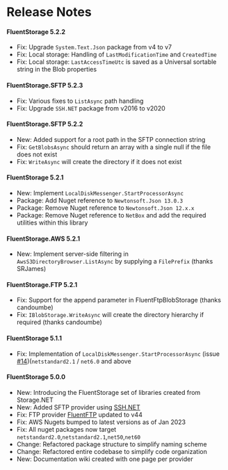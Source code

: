 # Release Notes

#### FluentStorage 5.2.2
 - Fix: Upgrade `System.Text.Json` package from v4 to v7
 - Fix: Local storage: Handling of `LastModificationTime` and `CreatedTime`
 - Fix: Local storage: `LastAccessTimeUtc` is saved as a Universal sortable string in the Blob properties

#### FluentStorage.SFTP 5.2.3
 - Fix: Various fixes to `ListAsync` path handling
 - Fix: Upgrade `SSH.NET` package from v2016 to v2020

#### FluentStorage.SFTP 5.2.2
 - New: Added support for a root path in the SFTP connection string
 - Fix: `GetBlobsAsync` should return an array with a single null if the file does not exist
 - Fix: `WriteAsync` will create the directory if it does not exist

#### FluentStorage 5.2.1
 - New: Implement `LocalDiskMessenger.StartProcessorAsync`
 - Package: Add Nuget reference to `Newtonsoft.Json 13.0.3`
 - Package: Remove Nuget reference to `Newtonsoft.Json 12.x.x`
 - Package: Remove Nuget reference to `NetBox` and add the required utilities within this library

#### FluentStorage.AWS 5.2.1
 - New: Implement server-side filtering in `AwsS3DirectoryBrowser.ListAsync` by supplying a `FilePrefix` (thanks SRJames)

#### FluentStorage.FTP 5.2.1
 - Fix: Support for the append parameter in FluentFtpBlobStorage (thanks candoumbe)
 - Fix: `IBlobStorage.WriteAsync` will create the directory hierarchy if required (thanks candoumbe)

#### FluentStorage 5.1.1
 - Fix: Implementation of `LocalDiskMessenger.StartProcessorAsync` (issue [#14](https://github.com/robinrodricks/FluentStorage/issues/14))(`netstandard2.1` / `net6.0` and above

#### FluentStorage 5.0.0
 - New: Introducing the FluentStorage set of libraries created from Storage.NET
 - New: Added SFTP provider using [SSH.NET](https://github.com/sshnet/SSH.NET)
 - Fix: FTP provider [FluentFTP](https://github.com/robinrodricks/FluentFTP) updated to v44
 - Fix: AWS Nugets bumped to latest versions as of Jan 2023
 - Fix: All nuget packages now target `netstandard2.0`,`netstandard2.1`,`net50`,`net60`
 - Change: Refactored package structure to simplify naming scheme
 - Change: Refactored entire codebase to simplify code organization
 - New: Documentation wiki created with one page per provider